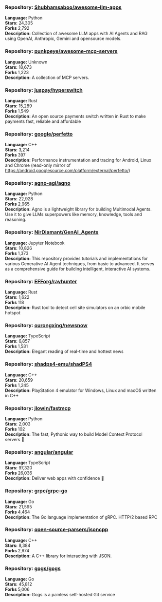 ### **Repository:** [Shubhamsaboo/awesome-llm-apps](https://github.com/Shubhamsaboo/awesome-llm-apps)  

**Language:** Python  
**Stars:** 24,305  
**Forks** 2,792  
**Description:** Collection of awesome LLM apps with AI Agents and RAG using OpenAI, Anthropic, Gemini and opensource models.  

### **Repository:** [punkpeye/awesome-mcp-servers](https://github.com/punkpeye/awesome-mcp-servers)  

**Language:** Unknown  
**Stars:** 18,673  
**Forks** 1,223  
**Description:** A collection of MCP servers.  

### **Repository:** [juspay/hyperswitch](https://github.com/juspay/hyperswitch)  

**Language:** Rust  
**Stars:** 15,289  
**Forks** 1,549  
**Description:** An open source payments switch written in Rust to make payments fast, reliable and affordable  

### **Repository:** [google/perfetto](https://github.com/google/perfetto)  

**Language:** C++  
**Stars:** 3,214  
**Forks** 397  
**Description:** Performance instrumentation and tracing for Android, Linux and Chrome (read-only mirror of https://android.googlesource.com/platform/external/perfetto/)  

### **Repository:** [agno-agi/agno](https://github.com/agno-agi/agno)  

**Language:** Python  
**Stars:** 22,928  
**Forks** 2,965  
**Description:** Agno is a lightweight library for building Multimodal Agents. Use it to give LLMs superpowers like memory, knowledge, tools and reasoning.  

### **Repository:** [NirDiamant/GenAI_Agents](https://github.com/NirDiamant/GenAI_Agents)  

**Language:** Jupyter Notebook  
**Stars:** 10,826  
**Forks** 1,373  
**Description:** This repository provides tutorials and implementations for various Generative AI Agent techniques, from basic to advanced. It serves as a comprehensive guide for building intelligent, interactive AI systems.  

### **Repository:** [EFForg/rayhunter](https://github.com/EFForg/rayhunter)  

**Language:** Rust  
**Stars:** 1,622  
**Forks** 118  
**Description:** Rust tool to detect cell site simulators on an orbic mobile hotspot  

### **Repository:** [ourongxing/newsnow](https://github.com/ourongxing/newsnow)  

**Language:** TypeScript  
**Stars:** 6,857  
**Forks** 1,531  
**Description:** Elegant reading of real-time and hottest news  

### **Repository:** [shadps4-emu/shadPS4](https://github.com/shadps4-emu/shadPS4)  

**Language:** C++  
**Stars:** 20,659  
**Forks** 1,245  
**Description:** PlayStation 4 emulator for Windows, Linux and macOS written in C++  

### **Repository:** [jlowin/fastmcp](https://github.com/jlowin/fastmcp)  

**Language:** Python  
**Stars:** 2,003  
**Forks** 102  
**Description:** The fast, Pythonic way to build Model Context Protocol servers 🚀  

### **Repository:** [angular/angular](https://github.com/angular/angular)  

**Language:** TypeScript  
**Stars:** 97,320  
**Forks** 26,036  
**Description:** Deliver web apps with confidence 🚀  

### **Repository:** [grpc/grpc-go](https://github.com/grpc/grpc-go)  

**Language:** Go  
**Stars:** 21,595  
**Forks** 4,464  
**Description:** The Go language implementation of gRPC. HTTP/2 based RPC  

### **Repository:** [open-source-parsers/jsoncpp](https://github.com/open-source-parsers/jsoncpp)  

**Language:** C++  
**Stars:** 8,384  
**Forks** 2,674  
**Description:** A C++ library for interacting with JSON.  

### **Repository:** [gogs/gogs](https://github.com/gogs/gogs)  

**Language:** Go  
**Stars:** 45,812  
**Forks** 5,006  
**Description:** Gogs is a painless self-hosted Git service  

